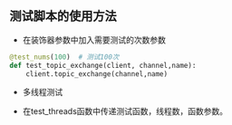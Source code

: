 ## 测试脚本的使用方法

- 在装饰器参数中加入需要测试的次数参数

```python
@test_nums(100)  # 测试100次
def test_topic_exchange(client, channel,name):
    client.topic_exchange(channel,name)
```

- 多线程测试

- 在test_threads函数中传递测试函数，线程数，函数参数。